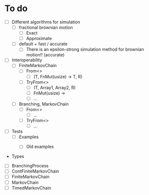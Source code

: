 # To do

- [ ] Different algorithms for simulation
  - [ ] fractional brownian motion
    - [ ] Exact
    - [ ] Approximate
  - [ ] default + fast / accurate
    - [ ] There is an epsilon-strong simulation method for brownian motion!! (accurate)
- [ ] Interoperability
  - [ ] FiniteMarkovChain
    - [ ] From<>
      - [ ] (T, FnMut(usize) -> T, R)
    - [ ] TryFrom<>
      - [ ] (T, Array1<T>, Array2<T>, R)
      - [ ] FnMut(usize) -> 
      - [ ] ... 
  - [ ] Branching, MarkovChain
    - [ ] From<>
      - [ ] ... 
    - [ ] TryFrom<>
      - [ ] ...  
- [ ] Tests
  - [ ] Examples
    - [ ] Old examples



- Types

- [ ] BranchingProcess	
- [ ] ContFiniteMarkovChain	
- [ ] FiniteMarkovChain
- [ ] MarkovChain
- [ ] TimedMarkovChain